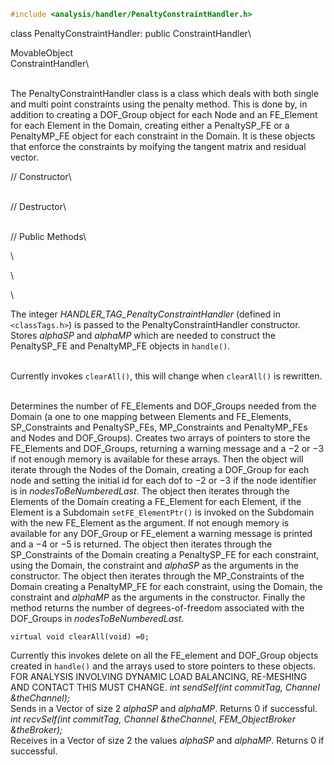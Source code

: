 
```cpp
#include <analysis/handler/PenaltyConstraintHandler.h>
```


class PenaltyConstraintHandler: public ConstraintHandler\

MovableObject\
ConstraintHandler\

\
The PenaltyConstraintHandler class is a class which deals with both
single and multi point constraints using the penalty method. This is
done by, in addition to creating a DOF_Group object for each Node and an
FE_Element for each Element in the Domain, creating either a
PenaltySP_FE or a PenaltyMP_FE object for each constraint in the Domain.
It is these objects that enforce the constraints by moifying the tangent
matrix and residual vector.

// Constructor\

\
// Destructor\

\
// Public Methods\

\

\

\

The integer *HANDLER_TAG_PenaltyConstraintHandler* (defined in
 `<classTags.h>`) is passed to the PenaltyConstraintHandler
constructor. Stores *alphaSP* and *alphaMP* which are needed to
construct the PenaltySP_FE and PenaltyMP_FE objects in `handle()`.

\
Currently invokes `clearAll()`, this will change when `clearAll()` is
rewritten.

\
Determines the number of FE_Elements and DOF_Groups needed from the
Domain (a one to one mapping between Elements and FE_Elements,
SP_Constraints and PenaltySP_FEs, MP_Constraints and PenaltyMP_FEs and
Nodes and DOF_Groups). Creates two arrays of pointers to store the
FE_Elements and DOF_Groups, returning a warning message and a $-2$ or
$-3$ if not enough memory is available for these arrays. Then the object
will iterate through the Nodes of the Domain, creating a DOF_Group for
each node and setting the initial id for each dof to $-2$ or $-3$ if the
node identifier is in *nodesToBeNumberedLast*. The object then iterates
through the Elements of the Domain creating a FE_Element for each
Element, if the Element is a Subdomain `setFE_ElementPtr()` is invoked
on the Subdomain with the new FE_Element as the argument. If not enough
memory is available for any DOF_Group or FE_element a warning message is
printed and a $-4$ or $-5$ is returned. The object then iterates through
the SP_Constraints of the Domain creating a PenaltySP_FE for each
constraint, using the Domain, the constraint and *alphaSP* as the
arguments in the constructor. The object then iterates through the
MP_Constraints of the Domain creating a PenaltyMP_FE for each
constraint, using the Domain, the constraint and *alphaMP* as the
arguments in the constructor. Finally the method returns the number of
degrees-of-freedom associated with the DOF_Groups in
*nodesToBeNumberedLast*.

```{.cpp}
virtual void clearAll(void) =0;
```

Currently this invokes delete on all the FE_element and DOF_Group
objects created in `handle()` and the arrays used to store pointers to
these objects. FOR ANALYSIS INVOLVING DYNAMIC LOAD BALANCING, RE-MESHING
AND CONTACT THIS MUST CHANGE.
*int sendSelf(int commitTag, Channel &theChannel);* \
Sends in a Vector of size 2 *alphaSP* and *alphaMP*. Returns $0$ if
successful.
*int recvSelf(int commitTag, Channel &theChannel, FEM_ObjectBroker
&theBroker);* \
Receives in a Vector of size 2 the values *alphaSP* and *alphaMP*.
Returns $0$ if successful.
